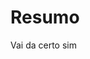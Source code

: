 <!DOCTYPE html>
<html>
<head>
<title>Pi Aplicativo</title>
</head>
<body>
<h1>Resumo</h1>
<p> Vai da certo sim 
</body>

</html>
